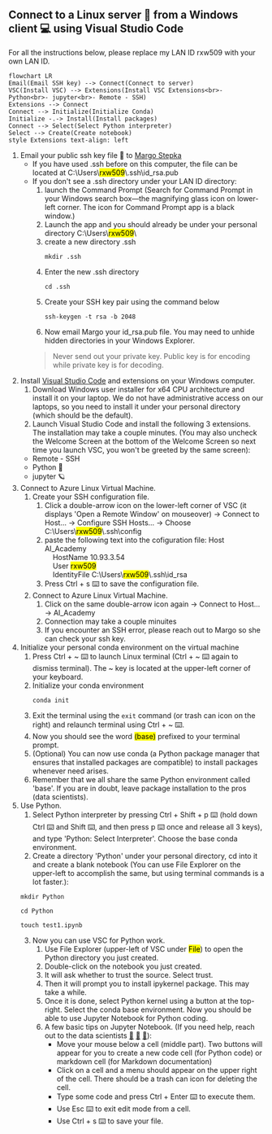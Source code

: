 ## Connect to a Linux server 🐧 from a Windows client 💻 using Visual Studio Code

For all the instructions below, please replace my LAN ID rxw509 with your own LAN ID.
```mermaid
flowchart LR
Email(Email SSH key) --> Connect(Connect to server)
VSC(Install VSC) --> Extensions(Install VSC Extensions<br>- Python<br>- jupyter<br>- Remote - SSH)
Extensions --> Connect
Connect --> Initialize(Initialize Conda)
Initialize -.-> Install(Install packages)
Connect --> Select(Select Python interpreter)
Select --> Create(Create notebook)
style Extensions text-align: left
```

1. Email your public ssh key file 🔑 to [Margo Stepka](mailto:mstepka@hanover.com) 
   - If you have used .ssh before on this computer, the file can be located at C:\\Users\\<mark>rxw509</mark>\\.ssh\\id_rsa.pub
   - If you don't see a .ssh directory under your LAN ID directory:
     1. launch the Command Prompt (Search for Command Prompt in your Windows search box&mdash;the magnifying glass icon on lower-left corner. The icon for Command Prompt app is a black window.)
     2. Launch the app and you should already be under your personal directory C:\Users\\<mark>rxw509</mark>\\
     3. create a new directory .ssh
		<pre><code class="command-line">mkdir .ssh</code></pre>
     4. Enter the new .ssh directory
		<pre><code class="command-line">cd .ssh</code></pre>
     5. Create your SSH key pair using the command below
		<pre><code class="command-line">ssh-keygen -t rsa -b 2048</code></pre>
     6. Now email Margo your id_rsa.pub file. You may need to unhide hidden directories in your Windows Explorer.
      >Never send out your private key. Public key is for encoding while private key is for decoding.
2. Install [Visual Studio Code](https://code.visualstudio.com/download) and extensions on your Windows computer.
   1. Download Windows user installer for x64 CPU architecture and install it on your laptop. We do not have administrative access on our laptops, so you need to install it under your personal directory (which should be the default).
   2. Launch Visual Studio Code and install the following 3 extensions. The installation may take a couple minutes. (You may also uncheck the Welcome Screen at the bottom of the Welcome Screen so next time you launch VSC, you won't be greeted by the same screen):
   	- Remote - SSH
   	- Python 🐍
   	- jupyter 🪐
3. Connect to Azure Linux Virtual Machine.
   1. Create your SSH configuration file.
      1. Click a double-arrow icon on the lower-left corner of VSC (it displays 'Open a Remote Window' on mouseover) &rarr; Connect to Host... &rarr; Configure SSH Hosts... &rarr; Choose C:\\Users\\<mark>rxw509</mark>\\.ssh\\config 
      2. paste the following text into the cofiguration file: 
      Host AI_Academy<br>&nbsp;&nbsp;&nbsp;&nbsp;HostName 10.93.3.54<br>&nbsp;&nbsp;&nbsp;&nbsp;User <mark>rxw509</mark><br>&nbsp;&nbsp;&nbsp;&nbsp;IdentityFile C:\\Users\\<mark>rxw509</mark>\\.ssh\\id_rsa
      3. Press Ctrl + s ⌨️ to save the configuration file.
   2. Connect to Azure Linux Virtual Machine.
      1. Click on the same double-arrow icon again &rarr; Connect to Host... &rarr; AI_Academy
      2. Connection may take a couple minuites
      3. If you encounter an SSH error, please reach out to Margo so she can check your ssh key.
4. Initialize your personal conda environment on the virtual machine
   1. Press Ctrl + ~ ⌨️ to launch Linux terminal (Ctrl + ~ ⌨️ again to dismiss terminal). The ~ key is located at the upper-left corner of your keyboard.
   2. Initialize your conda environment
		<pre><code class="command-line">conda init</code></pre>
   3. Exit the terminal using the <code class="command-line">exit</code> command (or trash can icon on the right) and relaunch terminal using Ctrl + ~ ⌨️. 
   4. Now you should see the word <mark>(base)</mark> prefixed to your terminal prompt. 
   5. (Optional) You can now use conda (a Python package manager that ensures that installed packages are compatible) to install packages whenever need arises. 
   6. Remember that we all share the same Python environment called 'base'. If you are in doubt, leave package installation to the pros (data scientists).
5. Use Python.
   1. Select Python interpreter by pressing Ctrl + Shift + p ⌨️ (hold down Ctrl ⌨️ and Shift ⌨️, and then press p ⌨️ once and release all 3 keys), and type 'Python: Select Interpreter'. Choose the base conda environment.
   2. Create a directory 'Python' under your personal directory, cd into it and create a blank notebook (You can use File Explorer on the upper-left to accomplish the same, but using terminal commands is a lot faster.):
	<pre><code class="command-line">mkdir Python</code></pre>
   <pre><code class="command-line">cd Python</code></pre>
   <pre><code class="command-line">touch test1.ipynb</code></pre>
   3. Now you can use VSC for Python work.
      1. Use File Explorer (upper-left of VSC under <mark>File</mark>) to open the Python directory you just created.
      2. Double-click on the notebook you just created.
      3. It will ask whether to trust the source. Select trust. 
      4. Then it will prompt you to install ipykernel package. This may take a while.
      5. Once it is done, select Python kernel using a button at the top-right. Select the conda base environment. Now you should be able to use Jupyter Notebook for Python coding.
      6. A few basic tips on Jupyter Notebook. (If you need help, reach out to the data scientists [👩](mailto:jdoyle@hanover.com) [👧](mailto:lscott@hanover.com) [👦](mailto:gmack@hanover.com)):
         - Move your mouse below a cell (middle part). Two buttons will appear for you to create a new code cell (for Python code) or markdown cell (for Markdown documentation)
         - Click on a cell and a menu should appear on the upper right of the cell. There should be a trash can icon for deleting the cell.
         - Type some code and press Ctrl + Enter ⌨️ to execute them.
         - Use Esc ⌨️ to exit edit mode from a cell.
         - Use Ctrl + s ⌨️ to save your file.

